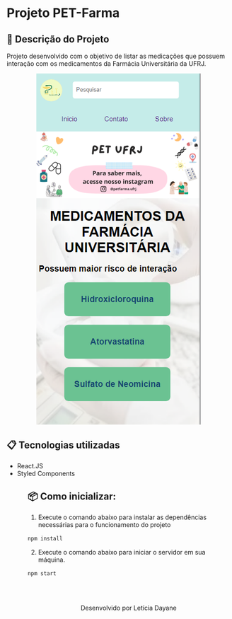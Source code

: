 # Projeto PET-Farma


## 📄 Descrição do Projeto

Projeto desenvolvido com o objetivo de listar as medicações que possuem interação com os medicamentos da Farmácia Universitária da UFRJ.

<p align="center">
<img src=".github/home-pet.png">
</p>

## 📋 Tecnologias utilizadas
<ul>
<li>React.JS</li>
<li>Styled Components</li>
<ul>
  
## 📦 Como inicializar:
  
1. Execute o comando abaixo para instalar as dependências necessárias para o funcionamento do projeto
  
```bash
npm install
```

2. Execute o comando abaixo para iniciar o servidor em sua máquina.
  
 ```bash
npm start 
```

<br><br>
<p align="center">Desenvolvido por Letícia Dayane</p>
